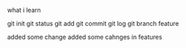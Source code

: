 what i learn

git init 
git status 
git add 
git commit 
git log
git branch feature


added some change
added some cahnges in features







